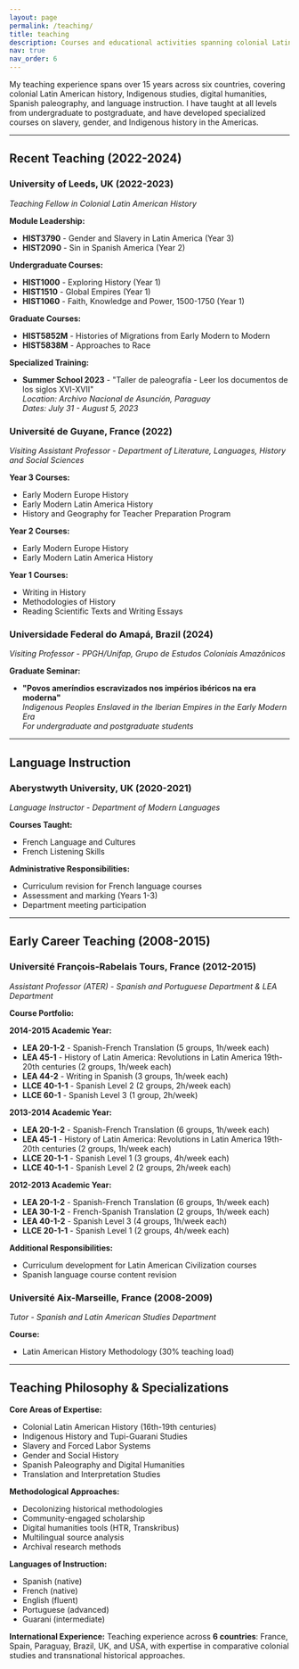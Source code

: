 ```yaml
---
layout: page
permalink: /teaching/
title: teaching
description: Courses and educational activities spanning colonial Latin American history, Indigenous studies, Slavery, digital humanities, and language instruction across multiple universities and countries.
nav: true
nav_order: 6
---
```


My teaching experience spans over 15 years across six countries, covering colonial Latin American history, Indigenous studies, digital humanities, Spanish paleography, and language instruction. I have taught at all levels from undergraduate to postgraduate, and have developed specialized courses on slavery, gender, and Indigenous history in the Americas.

---

## **Recent Teaching (2022-2024)**

### **University of Leeds, UK** (2022-2023)
*Teaching Fellow in Colonial Latin American History*

**Module Leadership:**
- **HIST3790** - Gender and Slavery in Latin America (Year 3)
- **HIST2090** - Sin in Spanish America (Year 2)

**Undergraduate Courses:**
- **HIST1000** - Exploring History (Year 1)
- **HIST1510** - Global Empires (Year 1) 
- **HIST1060** - Faith, Knowledge and Power, 1500-1750 (Year 1)

**Graduate Courses:**
- **HIST5852M** - Histories of Migrations from Early Modern to Modern
- **HIST5838M** - Approaches to Race

**Specialized Training:**
- **Summer School 2023** - "Taller de paleografía - Leer los documentos de los siglos XVI-XVII"  
  *Location: Archivo Nacional de Asunción, Paraguay*  
  *Dates: July 31 - August 5, 2023*

### **Université de Guyane, France** (2022)
*Visiting Assistant Professor - Department of Literature, Languages, History and Social Sciences*

**Year 3 Courses:**
- Early Modern Europe History
- Early Modern Latin America History  
- History and Geography for Teacher Preparation Program

**Year 2 Courses:**
- Early Modern Europe History
- Early Modern Latin America History

**Year 1 Courses:**
- Writing in History
- Methodologies of History
- Reading Scientific Texts and Writing Essays

### **Universidade Federal do Amapá, Brazil** (2024)
*Visiting Professor - PPGH/Unifap, Grupo de Estudos Coloniais Amazônicos*

**Graduate Seminar:**
- **"Povos ameríndios escravizados nos impérios ibéricos na era moderna"**  
  *Indigenous Peoples Enslaved in the Iberian Empires in the Early Modern Era*  
  *For undergraduate and postgraduate students*

---

## **Language Instruction**

### **Aberystwyth University, UK** (2020-2021)
*Language Instructor - Department of Modern Languages*

**Courses Taught:**
- French Language and Cultures
- French Listening Skills

**Administrative Responsibilities:**
- Curriculum revision for French language courses
- Assessment and marking (Years 1-3)
- Department meeting participation

---

## **Early Career Teaching (2008-2015)**

### **Université François-Rabelais Tours, France** (2012-2015)
*Assistant Professor (ATER) - Spanish and Portuguese Department & LEA Department*

**Course Portfolio:**

**2014-2015 Academic Year:**
- **LEA 20-1-2** - Spanish-French Translation (5 groups, 1h/week each)
- **LEA 45-1** - History of Latin America: Revolutions in Latin America 19th-20th centuries (2 groups, 1h/week each)
- **LEA 44-2** - Writing in Spanish (3 groups, 1h/week each)
- **LLCE 40-1-1** - Spanish Level 2 (2 groups, 2h/week each)
- **LLCE 60-1** - Spanish Level 3 (1 group, 2h/week)

**2013-2014 Academic Year:**
- **LEA 20-1-2** - Spanish-French Translation (6 groups, 1h/week each)
- **LEA 45-1** - History of Latin America: Revolutions in Latin America 19th-20th centuries (2 groups, 1h/week each)
- **LLCE 20-1-1** - Spanish Level 1 (3 groups, 4h/week each)
- **LLCE 40-1-1** - Spanish Level 2 (2 groups, 2h/week each)

**2012-2013 Academic Year:**
- **LEA 20-1-2** - Spanish-French Translation (6 groups, 1h/week each)
- **LEA 30-1-2** - French-Spanish Translation (2 groups, 1h/week each)
- **LEA 40-1-2** - Spanish Level 3 (4 groups, 1h/week each)
- **LLCE 20-1-1** - Spanish Level 1 (2 groups, 4h/week each)

**Additional Responsibilities:**
- Curriculum development for Latin American Civilization courses
- Spanish language course content revision

### **Université Aix-Marseille, France** (2008-2009)
*Tutor - Spanish and Latin American Studies Department*

**Course:**
- Latin American History Methodology (30% teaching load)

---

## **Teaching Philosophy & Specializations**

**Core Areas of Expertise:**
- Colonial Latin American History (16th-19th centuries)
- Indigenous History and Tupi-Guarani Studies
- Slavery and Forced Labor Systems
- Gender and Social History
- Spanish Paleography and Digital Humanities
- Translation and Interpretation Studies

**Methodological Approaches:**
- Decolonizing historical methodologies
- Community-engaged scholarship
- Digital humanities tools (HTR, Transkribus)
- Multilingual source analysis
- Archival research methods

**Languages of Instruction:**
- Spanish (native)
- French (native) 
- English (fluent)
- Portuguese (advanced)
- Guarani (intermediate)


**International Experience:**
Teaching experience across **6 countries**: France, Spain, Paraguay, Brazil, UK, and USA, with expertise in comparative colonial studies and transnational historical approaches.
